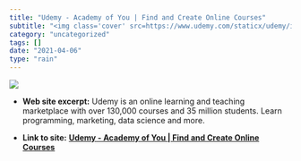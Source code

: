 ```yaml
---
title: "Udemy - Academy of You | Find and Create Online Courses"
subtitle: "<img class='cover' src=https://www.udemy.com/staticx/udemy/images/v6/default-meta-image.png>"
category: "uncategorized"
tags: []
date: "2021-04-06"
type: "rain"
---
```

<img class="cover" src=https://www.udemy.com/staticx/udemy/images/v6/default-meta-image.png>



* **Web site excerpt:** Udemy is an online learning and teaching marketplace with over 130,000 courses and 35 million students. Learn programming, marketing, data science and more.

* **Link to site:** **[Udemy - Academy of You | Find and Create Online Courses](http://www.udemy.com)**